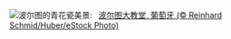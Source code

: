 ![](https://www.bing.com/th?id=OHR.PortugalDay_ZH-CN2939429166_UHD.jpg&w=1000)波尔图的青花瓷美景:&nbsp;&ensp;[波尔图大教堂, 葡萄牙 (© Reinhard Schmid/Huber/eStock Photo)](https://www.bing.com/th?id=OHR.PortugalDay_ZH-CN2939429166_UHD.jpg)
<br><br/>
